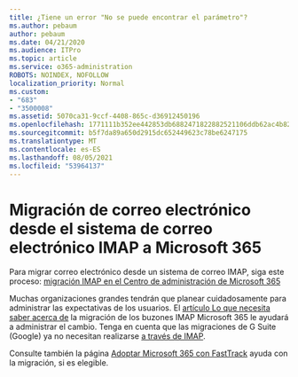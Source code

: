 ```yaml
---
title: ¿Tiene un error "No se puede encontrar el parámetro"?
ms.author: pebaum
author: pebaum
ms.date: 04/21/2020
ms.audience: ITPro
ms.topic: article
ms.service: o365-administration
ROBOTS: NOINDEX, NOFOLLOW
localization_priority: Normal
ms.custom:
- "683"
- "3500008"
ms.assetid: 5070ca31-9ccf-4408-865c-d36912450196
ms.openlocfilehash: 1771111b352ee442853db6882471822882521106ddb62ac4b82a2791a989e732
ms.sourcegitcommit: b5f7da89a650d2915dc652449623c78be6247175
ms.translationtype: MT
ms.contentlocale: es-ES
ms.lasthandoff: 08/05/2021
ms.locfileid: "53964137"
---
```

# <a name="migrating-email-from-imap-email-system-to-microsoft-365"></a>Migración de correo electrónico desde el sistema de correo electrónico IMAP a Microsoft 365

Para migrar correo electrónico desde un sistema de correo IMAP, siga este proceso: [migración IMAP en el Centro de administración de Microsoft 365](https://docs.microsoft.com/Exchange/mailbox-migration/migrating-imap-mailboxes/imap-migration-in-the-admin-center)
  
Muchas organizaciones grandes tendrán que planear cuidadosamente para administrar las expectativas de los usuarios. El [artículo Lo que necesita saber acerca de](https://docs.microsoft.com/Exchange/mailbox-migration/migrating-imap-mailboxes/migrating-imap-mailboxes) la migración de los buzones IMAP Microsoft 365 le ayudará a administrar el cambio. Tenga en cuenta que las migraciones de G Suite (Google) ya no necesitan realizarse [a través de IMAP](https://docs.microsoft.com/Exchange/mailbox-migration/perform-g-suite-migration).

Consulte también la página [Adoptar Microsoft 365 con FastTrack](https://www.microsoft.com/fasttrack/microsoft-365/office-365) ayuda con la migración, si es elegible.
  
